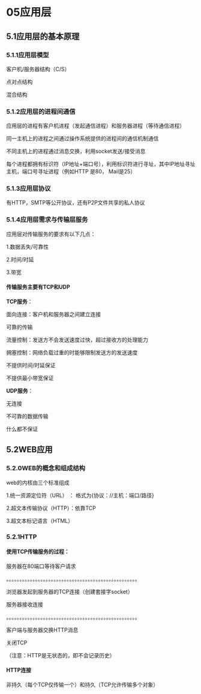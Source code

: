 # 05应用层

## 5.1应用层的基本原理

### 5.1.1应用层模型

客户机/服务器结构（C/S）

点对点结构

混合结构

### 5.1.2应用层的进程间通信

应用层的进程有客户机进程（发起通信进程）和服务器进程（等待通信进程）

同一主机上的进程之间通过操作系统提供的进程间的通信机制通信

不同主机上的进程通过消息交换，利用socket发送/接受消息

每个进程都拥有标识符（IP地址+端口号），利用标识符进行寻址，其中IP地址寻址主机，端口号寻址进程（例如HTTP 是80， Mail是25）

### 5.1.3应用层协议

有HTTP，SMTP等公开协议，还有P2P文件共享的私人协议

### 5.1.4应用层需求与传输层服务

应用层对传输服务的要求有以下几点：

1.数据丢失/可靠性

2.时间/时延

3.带宽

#### 传输服务主要有TCP和UDP

**TCP服务**：

面向连接：客户机和服务器之间建立连接

可靠的传输

流量控制：发送方不会发送速度过快，超过接收方的处理能力

拥塞控制：网络负载过重的时能够限制发送方的发送速度

不提供时间/时延保证

不提供最小带宽保证

**UDP服务**：

无连接

不可靠的数据传输

什么都不保证



## 5.2WEB应用

### 5.2.0WEB的概念和组成结构

web的内核由三个标准组成

1.统一资源定位符（URL） ： 格式为{协议：//主机：端口/路径}

2.超文本传输协议（HTTP）：依靠TCP

3.超文本标记语言（HTML）



### 5.2.1HTTP

#### **使用TCP传输服务的过程：**

服务器在80端口等待客户请求

。。。。。。。。。。。。。。。。。。。。。。。。。。。。。。。。。。。。。。。。。。。。。。。。。。

浏览器发起到服务器的TCP连接（创建套接字socket）

服务器接收连接

。。。。。。。。。。。。。。。。。。。。。。。。。。。。。。。。。。。。。。。。。。。。。。。。。。

客户端与服务器交换HTTP消息

关闭TCP

（注意：HTTP是无状态的，即不会记录历史）

#### HTTP连接

非持久（每个TCP仅传输一个）和持久（TCP允许传输多个对象）

